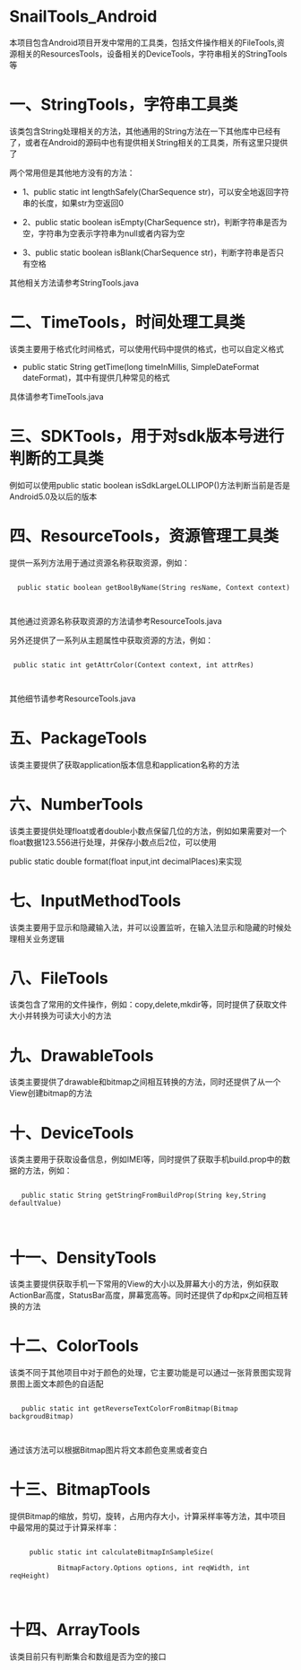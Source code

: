 # SnailTools_Android

本项目包含Android项目开发中常用的工具类，包括文件操作相关的FileTools,资源相关的ResourcesTools，设备相关的DeviceTools，字符串相关的StringTools等



# 一、StringTools，字符串工具类

   该类包含String处理相关的方法，其他通用的String方法在一下其他库中已经有了，或者在Android的源码中也有提供相关String相关的工具类，所有这里只提供了

   两个常用但是其他地方没有的方法：



* 1、public static int lengthSafely(CharSequence str)，可以安全地返回字符串的长度，如果str为空返回0

* 2、public static boolean isEmpty(CharSequence str)，判断字符串是否为空，字符串为空表示字符串为null或者内容为空

* 3、public static boolean isBlank(CharSequence str)，判断字符串是否只有空格

其他相关方法请参考StringTools.java



# 二、TimeTools，时间处理工具类

 该类主要用于格式化时间格式，可以使用代码中提供的格式，也可以自定义格式

    

* public static String getTime(long timeInMillis, SimpleDateFormat dateFormat)，其中有提供几种常见的格式



具体请参考TimeTools.java



# 三、SDKTools，用于对sdk版本号进行判断的工具类

 例如可以使用public static boolean isSdkLargeLOLLIPOP()方法判断当前是否是Android5.0及以后的版本

 

# 四、ResourceTools，资源管理工具类

  提供一系列方法用于通过资源名称获取资源，例如：

```

  public static boolean getBoolByName(String resName, Context context)

  

```

  其他通过资源名称获取资源的方法请参考ResourceTools.java

  

  另外还提供了一系列从主题属性中获取资源的方法，例如：

  

```

 public static int getAttrColor(Context context, int attrRes)  



```

  

  其他细节请参考ResourceTools.java

  

# 五、PackageTools

 该类主要提供了获取application版本信息和application名称的方法

     

# 六、NumberTools

 该类主要提供处理float或者double小数点保留几位的方法，例如如果需要对一个float数据123.556进行处理，并保存小数点后2位，可以使用

  public static double format(float input,int decimalPlaces)来实现

      

# 七、InputMethodTools

 该类主要用于显示和隐藏输入法，并可以设置监听，在输入法显示和隐藏的时候处理相关业务逻辑

   

# 八、FileTools

 

   该类包含了常用的文件操作，例如：copy,delete,mkdir等，同时提供了获取文件大小并转换为可读大小的方法



# 九、DrawableTools

 

   该类主要提供了drawable和bitmap之间相互转换的方法，同时还提供了从一个View创建bitmap的方法

   

# 十、DeviceTools

 

   该类主要用于获取设备信息，例如IMEI等，同时提供了获取手机build.prop中的数据的方法，例如：

   

```

   public static String getStringFromBuildProp(String key,String defaultValue)

   

```



# 十一、DensityTools

 

   该类主要提供获取手机一下常用的View的大小以及屏幕大小的方法，例如获取ActionBar高度，StatusBar高度，屏幕宽高等。同时还提供了dp和px之间相互转换的方法

 

# 十二、ColorTools

 

   该类不同于其他项目中对于颜色的处理，它主要功能是可以通过一张背景图实现背景图上面文本颜色的自适配

   

```

   public static int getReverseTextColorFromBitmap(Bitmap backgroudBitmap)

   

```

   通过该方法可以根据Bitmap图片将文本颜色变黑或者变白

   

# 十三、BitmapTools

  提供Bitmap的缩放，剪切，旋转，占用内存大小，计算采样率等方法，其中项目中最常用的莫过于计算采样率：

    

```

     public static int calculateBitmapInSampleSize(

            BitmapFactory.Options options, int reqWidth, int reqHeight)

    

```

    

# 十四、ArrayTools

  该类目前只有判断集合和数组是否为空的接口

   

